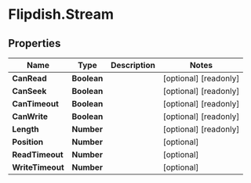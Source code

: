 # Flipdish.Stream

## Properties

Name | Type | Description | Notes
------------ | ------------- | ------------- | -------------
**CanRead** | **Boolean** |  | [optional] [readonly] 
**CanSeek** | **Boolean** |  | [optional] [readonly] 
**CanTimeout** | **Boolean** |  | [optional] [readonly] 
**CanWrite** | **Boolean** |  | [optional] [readonly] 
**Length** | **Number** |  | [optional] [readonly] 
**Position** | **Number** |  | [optional] 
**ReadTimeout** | **Number** |  | [optional] 
**WriteTimeout** | **Number** |  | [optional] 


